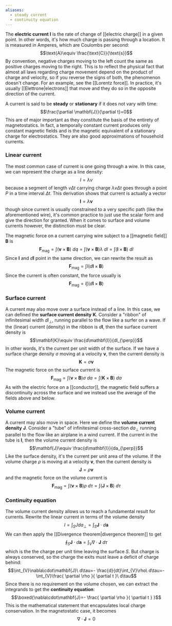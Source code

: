 ```yaml
---
aliases:
  - steady current
  - continuity equation
---
```

The **electric current** $\mathbf{I}$ is the rate of change of [[electric charge]] in a given point. In other words, it's how much charge is passing through a location. It is measured in Amperes, which are Coulombs per second:
$$\text{A}\equiv \frac{\text{C}}{\text{s}}$$
By convention, negative charges moving to the left count the same as positive charges moving to the right. This is to reflect the physical fact that almost all laws regarding charge movement depend on the product of charge and velocity, so if you reverse the signs of both, the phenomenon doesn't change. For an example, see the [[Lorentz force]]. In practice, it's usually [[Elettrone|electrons]] that move and they do so in the opposite direction of the current.

A current is said to be **steady** or **stationary** if it does not vary with time:
$$\frac{\partial \mathbf{J}}{\partial t}=0$$
This are of major important as they constitute the basis of the entirety of magnetostatics.  In fact, a temporally constant current produces only constant magnetic fields and is the magnetic equivalent of a stationary charge for electrostatics. They are also good approximations of household currents.
### Linear current
The most common case of current is one going through a wire. In this case, we can represent the charge as a line density:
$$I=\lambda v$$
because a segment of length $v\Delta t$ carrying charge $\lambda v\Delta t$ goes through a point $P$ in a time interval $\Delta t$. This derivation shows that current is actually a vector
$$\mathbf{I}=\lambda \mathbf{v}$$
though since current is usually constrained to a very specific path (like the aforementioned wire), it's common practice to just use the scalar form and give the direction for granted. When it comes to surface and volume currents however, the distinction must be clear.

The magnetic force on a current carrying wire subject to a [[magnetic field]] $\mathbf{B}$ is
$$\mathbf{F}_\text{mag}=\int(\mathbf{v}\times \mathbf{B})\ dq=\int(\mathbf{v}\times \mathbf{B})\lambda\ dl=\int(\mathbf{I}\times \mathbf{B})\ dl$$
Since $\mathbf{I}$ and $d\mathbf{I}$ point in the same direction, we can rewrite the result as
$$\mathbf{F}_\text{mag}=\int I(d\mathbf{I}\times \mathbf{B})$$
Since the current is often constant, the force usually is
$$\mathbf{F}_\text{mag}=I\int(d\mathbf{I}\times \mathbf{B})$$
### Surface current
A current may also move over a surface instead of a line. In this case, we can defined the **surface current density** $\mathbf{K}$. Consider a "ribbon" of infinitesimal width $dl_{\perp}$, running parallel to the flow like a surfer on a wave. If the (linear) current (density) in the ribbon is $d\mathbf{I}$, then the surface current density is
$$\mathbf{K}\equiv \frac{d\mathbf{I}}{dl_{\perp}}$$
In other words, it's the current per unit width of the surface. If we have a surface charge density $\sigma$ moving at a velocity $\mathbf{v}$, then the current density is
$$\mathbf{K}=\sigma \mathbf{v}$$
The magnetic force on the surface current is
$$\mathbf{F}_\text{mag}=\int(\mathbf{v}\times \mathbf{B})\sigma\ da=\int(\mathbf{K}\times \mathbf{B})\ da$$
As with the electric force on a [[conductor]], the magnetic field suffers a discontinuity across the surface and we instead use the average of the fields above and below.
### Volume current
A current may also move in space. Here we define the **volume current density** $\mathbf{J}$. Consider a "tube" of infinitesimal cross-section $da_{\perp}$ running parallel to the flow like an airplane in a wind current. If the current in the tube is $\mathbf{I}$, then the volume current density is
$$\mathbf{J}\equiv \frac{d\mathbf{I}}{da_{\perp}}$$
Like the surface density, it's the current per unit area of the volume. If the volume charge $\rho$ is moving at a velocity $\mathbf{v}$, then the current density is
$$\mathbf{J}=\rho \mathbf{v}$$
and the magnetic force on the volume current is
$$\mathbf{F}_\text{mag}=\int(\mathbf{v}\times \mathbf{B})\rho\ d\tau=\int(\mathbf{J}\times \mathbf{B})\ d\tau$$
### Continuity equation
The volume current density allows us to reach a fundamental result for currents. Rewrite the linear current in terms of the volume density
$$I=\int_{S}Jda_{\perp}=\int_{S}\mathbf{J}\cdot d\mathbf{a}$$
We can then apply the [[Divergence theorem|divergence theorem]] to get
$$\oint_{S}\mathbf{J}\cdot d\mathbf{a}=\int_{V}\nabla\cdot\mathbf{J}\ d\tau$$
which is the the charge per unit time leaving the surface $S$. But charge is always conserved, so the charge the exits must leave a deficit of charge behind:
$$\int_{V}\nabla\cdot\mathbf{J}\ d\tau=- \frac{d}{dt}\int_{V}\rho\ d\tau=-\int_{V}\frac{ \partial \rho }{ \partial t }\ d\tau$$
Since there is no requirement on the volume chosen, we can extract the integrands to get the **continuity equation**:
$$\boxed{\nabla\cdot\mathbf{J}=- \frac{ \partial \rho }{ \partial t } }$$
This is the mathematical statement that encapsulates local charge conservation. In the magnetostatic case, it becomes
$$\nabla\cdot\mathbf{J}=0$$

